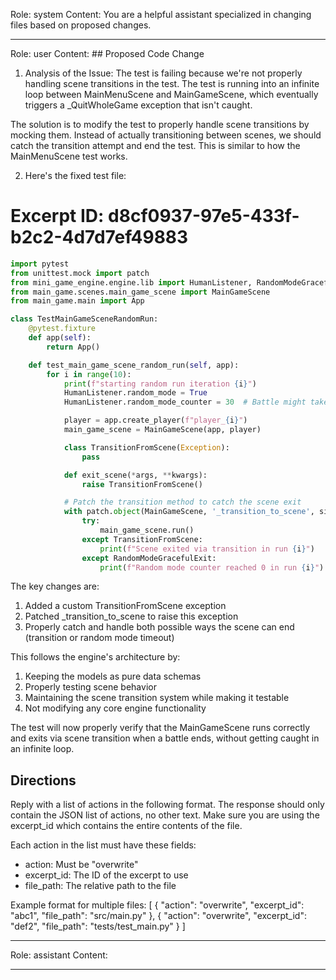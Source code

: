 Role: system
Content: You are a helpful assistant specialized in changing files based on proposed changes.
__________________
Role: user
Content: ## Proposed Code Change
1. Analysis of the Issue:
The test is failing because we're not properly handling scene transitions in the test. The test is running into an infinite loop between MainMenuScene and MainGameScene, which eventually triggers a _QuitWholeGame exception that isn't caught.

The solution is to modify the test to properly handle scene transitions by mocking them. Instead of actually transitioning between scenes, we should catch the transition attempt and end the test. This is similar to how the MainMenuScene test works.

2. Here's the fixed test file:

# Excerpt ID: d8cf0937-97e5-433f-b2c2-4d7d7ef49883
```python main_game/tests/test_main_game_scene.py
import pytest
from unittest.mock import patch
from mini_game_engine.engine.lib import HumanListener, RandomModeGracefulExit
from main_game.scenes.main_game_scene import MainGameScene
from main_game.main import App

class TestMainGameSceneRandomRun:
    @pytest.fixture
    def app(self):
        return App()

    def test_main_game_scene_random_run(self, app):
        for i in range(10):
            print(f"starting random run iteration {i}")
            HumanListener.random_mode = True
            HumanListener.random_mode_counter = 30  # Battle might take more moves

            player = app.create_player(f"player_{i}")
            main_game_scene = MainGameScene(app, player)

            class TransitionFromScene(Exception):
                pass

            def exit_scene(*args, **kwargs):
                raise TransitionFromScene()

            # Patch the transition method to catch the scene exit
            with patch.object(MainGameScene, '_transition_to_scene', side_effect=exit_scene):
                try:
                    main_game_scene.run()
                except TransitionFromScene:
                    print(f"Scene exited via transition in run {i}")
                except RandomModeGracefulExit:
                    print(f"Random mode counter reached 0 in run {i}")
```

The key changes are:
1. Added a custom TransitionFromScene exception
2. Patched _transition_to_scene to raise this exception
3. Properly catch and handle both possible ways the scene can end (transition or random mode timeout)

This follows the engine's architecture by:
1. Keeping the models as pure data schemas
2. Properly testing scene behavior
3. Maintaining the scene transition system while making it testable
4. Not modifying any core engine functionality

The test will now properly verify that the MainGameScene runs correctly and exits via scene transition when a battle ends, without getting caught in an infinite loop.

## Directions
Reply with a list of actions in the following format. The response should only contain the JSON list of actions, no other text.
Make sure you are using the excerpt_id which contains the entire contents of the file.

Each action in the list must have these fields:
- action: Must be "overwrite"
- excerpt_id: The ID of the excerpt to use
- file_path: The relative path to the file

Example format for multiple files:
[
    {
        "action": "overwrite",
        "excerpt_id": "abc1",
        "file_path": "src/main.py"
    },
    {
        "action": "overwrite",
        "excerpt_id": "def2",
        "file_path": "tests/test_main.py"
    }
]
__________________
Role: assistant
Content: 
__________________
